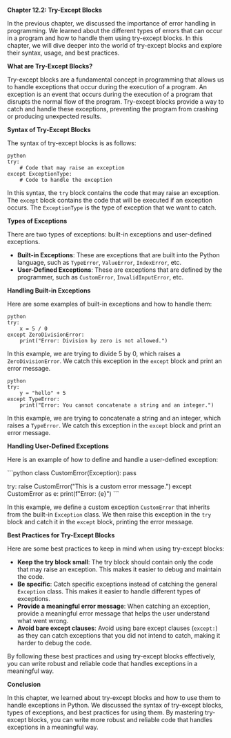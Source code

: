 <p><strong>Chapter 12.2: Try-Except Blocks</strong></p>

<p>In the previous chapter, we discussed the importance of error handling in programming. We learned about the different types of errors that can occur in a program and how to handle them using try-except blocks. In this chapter, we will dive deeper into the world of try-except blocks and explore their syntax, usage, and best practices.</p>

<p><strong>What are Try-Except Blocks?</strong></p>

<p>Try-except blocks are a fundamental concept in programming that allows us to handle exceptions that occur during the execution of a program. An exception is an event that occurs during the execution of a program that disrupts the normal flow of the program. Try-except blocks provide a way to catch and handle these exceptions, preventing the program from crashing or producing unexpected results.</p>

<p><strong>Syntax of Try-Except Blocks</strong></p>

<p>The syntax of try-except blocks is as follows:</p>

<p><code>python
try:
    # Code that may raise an exception
except ExceptionType:
    # Code to handle the exception
</code></p>

<p>In this syntax, the <code>try</code> block contains the code that may raise an exception. The <code>except</code> block contains the code that will be executed if an exception occurs. The <code>ExceptionType</code> is the type of exception that we want to catch.</p>

<p><strong>Types of Exceptions</strong></p>

<p>There are two types of exceptions: built-in exceptions and user-defined exceptions.</p>

<ul>
<li><strong>Built-in Exceptions</strong>: These are exceptions that are built into the Python language, such as <code>TypeError</code>, <code>ValueError</code>, <code>IndexError</code>, etc.</li>
<li><strong>User-Defined Exceptions</strong>: These are exceptions that are defined by the programmer, such as <code>CustomError</code>, <code>InvalidInputError</code>, etc.</li>
</ul>

<p><strong>Handling Built-in Exceptions</strong></p>

<p>Here are some examples of built-in exceptions and how to handle them:</p>

<p><code>python
try:
    x = 5 / 0
except ZeroDivisionError:
    print("Error: Division by zero is not allowed.")
</code></p>

<p>In this example, we are trying to divide 5 by 0, which raises a <code>ZeroDivisionError</code>. We catch this exception in the <code>except</code> block and print an error message.</p>

<p><code>python
try:
    y = "hello" + 5
except TypeError:
    print("Error: You cannot concatenate a string and an integer.")
</code></p>

<p>In this example, we are trying to concatenate a string and an integer, which raises a <code>TypeError</code>. We catch this exception in the <code>except</code> block and print an error message.</p>

<p><strong>Handling User-Defined Exceptions</strong></p>

<p>Here is an example of how to define and handle a user-defined exception:</p>

<p>```python
class CustomError(Exception):
    pass</p>

<p>try:
    raise CustomError("This is a custom error message.")
except CustomError as e:
    print(f"Error: {e}")
```</p>

<p>In this example, we define a custom exception <code>CustomError</code> that inherits from the built-in <code>Exception</code> class. We then raise this exception in the <code>try</code> block and catch it in the <code>except</code> block, printing the error message.</p>

<p><strong>Best Practices for Try-Except Blocks</strong></p>

<p>Here are some best practices to keep in mind when using try-except blocks:</p>

<ul>
<li><strong>Keep the try block small</strong>: The try block should contain only the code that may raise an exception. This makes it easier to debug and maintain the code.</li>
<li><strong>Be specific</strong>: Catch specific exceptions instead of catching the general <code>Exception</code> class. This makes it easier to handle different types of exceptions.</li>
<li><strong>Provide a meaningful error message</strong>: When catching an exception, provide a meaningful error message that helps the user understand what went wrong.</li>
<li><strong>Avoid bare except clauses</strong>: Avoid using bare except clauses (<code>except:</code>) as they can catch exceptions that you did not intend to catch, making it harder to debug the code.</li>
</ul>

<p>By following these best practices and using try-except blocks effectively, you can write robust and reliable code that handles exceptions in a meaningful way.</p>

<p><strong>Conclusion</strong></p>

<p>In this chapter, we learned about try-except blocks and how to use them to handle exceptions in Python. We discussed the syntax of try-except blocks, types of exceptions, and best practices for using them. By mastering try-except blocks, you can write more robust and reliable code that handles exceptions in a meaningful way.</p>
